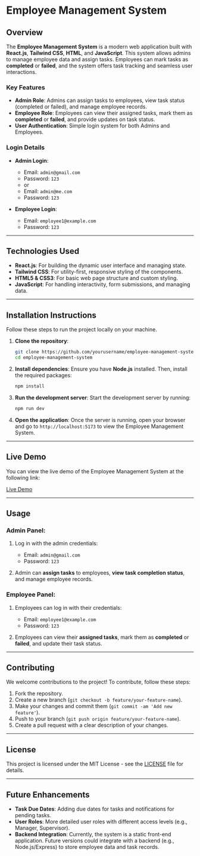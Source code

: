 # **Employee Management System**

## **Overview**
The **Employee Management System** is a modern web application built with **React.js**, **Tailwind CSS**, **HTML**, and **JavaScript**. This system allows admins to manage employee data and assign tasks. Employees can mark tasks as **completed** or **failed**, and the system offers task tracking and seamless user interactions.

### **Key Features**
- **Admin Role**: Admins can assign tasks to employees, view task status (completed or failed), and manage employee records.
- **Employee Role**: Employees can view their assigned tasks, mark them as **completed** or **failed**, and provide updates on task status.
- **User Authentication**: Simple login system for both Admins and Employees.

### **Login Details**
- **Admin Login**:
  - Email: `admin@gmail.com`
  - Password: `123`
  - or
  - Email: `admin@me.com`
  - Password: `123`

- **Employee Login**:
  - Email: `employee1@example.com`
  - Password: `123`

---

## **Technologies Used**
- **React.js**: For building the dynamic user interface and managing state.
- **Tailwind CSS**: For utility-first, responsive styling of the components.
- **HTML5 & CSS3**: For basic web page structure and custom styling.
- **JavaScript**: For handling interactivity, form submissions, and managing data.

---

## **Installation Instructions**

Follow these steps to run the project locally on your machine.

1. **Clone the repository**:
   ```bash
   git clone https://github.com/yourusername/employee-management-system.git
   cd employee-management-system
   ```

2. **Install dependencies**:
   Ensure you have **Node.js** installed. Then, install the required packages:
   ```bash
   npm install
   ```

3. **Run the development server**:
   Start the development server by running:
   ```bash
   npm run dev
   ```

4. **Open the application**:
   Once the server is running, open your browser and go to `http://localhost:5173` to view the Employee Management System.

---

## **Live Demo**
You can view the live demo of the Employee Management System at the following link:

[Live Demo]([https://ems-kfm1-yashesh-akbaris-projects.vercel.app/])

---

## **Usage**

### **Admin Panel**:
1. Log in with the admin credentials:
   - Email: `admin@gmail.com`
   - Password: `123`
   
2. Admin can **assign tasks** to employees, **view task completion status**, and manage employee records.

### **Employee Panel**:
1. Employees can log in with their credentials:
   - Email: `employee1@example.com`
   - Password: `123`
   
2. Employees can view their **assigned tasks**, mark them as **completed** or **failed**, and update their task status.

---

## **Contributing**

We welcome contributions to the project! To contribute, follow these steps:

1. Fork the repository.
2. Create a new branch (`git checkout -b feature/your-feature-name`).
3. Make your changes and commit them (`git commit -am 'Add new feature'`).
4. Push to your branch (`git push origin feature/your-feature-name`).
5. Create a pull request with a clear description of your changes.

---

## **License**

This project is licensed under the MIT License - see the [LICENSE](LICENSE) file for details.

---

## **Future Enhancements**

- **Task Due Dates**: Adding due dates for tasks and notifications for pending tasks.
- **User Roles**: More detailed user roles with different access levels (e.g., Manager, Supervisor).
- **Backend Integration**: Currently, the system is a static front-end application. Future versions could integrate with a backend (e.g., Node.js/Express) to store employee data and task records.
